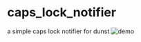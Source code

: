 # caps_lock_notifier
a simple caps lock notifier for dunst
![demo](https://i.imgur.com/NqIjfUR.gif)
